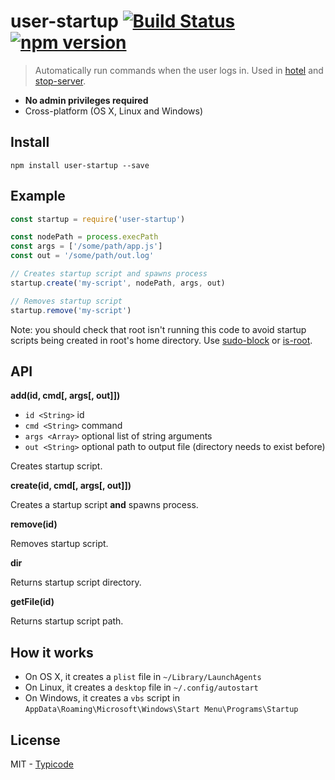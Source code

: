 # user-startup [![Build Status](https://travis-ci.org/typicode/user-startup.svg)](https://travis-ci.org/typicode/user-startup) [![npm version](https://badge.fury.io/js/user-startup.svg)](https://www.npmjs.com/package/user-startup)

> Automatically run commands when the user logs in. Used in [hotel](https://github.com/typicode/hotel) and [stop-server](https://github.com/typicode/stop-server).

  * __No admin privileges required__
  * Cross-platform (OS X, Linux and Windows)

## Install

```
npm install user-startup --save
```

## Example

```javascript
const startup = require('user-startup')

const nodePath = process.execPath
const args = ['/some/path/app.js']
const out = '/some/path/out.log'

// Creates startup script and spawns process
startup.create('my-script', nodePath, args, out)

// Removes startup script
startup.remove('my-script')
```

Note: you should check that root isn't running this code to avoid startup scripts being created in root's home directory. Use [sudo-block](https://github.com/sindresorhus/sudo-block) or [is-root](https://github.com/sindresorhus/is-root).

## API

__add(id, cmd[, args[, out]])__

* `id <String>` id
* `cmd <String>` command
* `args <Array>` optional list of string arguments
* `out <String>` optional path to output file (directory needs to exist before)

Creates startup script.

__create(id, cmd[, args[, out]])__

Creates a startup script __and__ spawns process.

__remove(id)__

Removes startup script.

__dir__

Returns startup script directory.

__getFile(id)__

Returns startup script path.

## How it works

* On OS X, it creates a `plist` file in  `~/Library/LaunchAgents`
* On Linux, it creates a `desktop` file in `~/.config/autostart`
* On Windows, it creates a `vbs` script in `AppData\Roaming\Microsoft\Windows\Start Menu\Programs\Startup`

## License

MIT - [Typicode](https://github.com/typicode)
